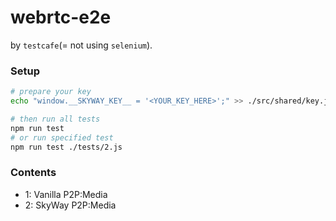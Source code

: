 # webrtc-e2e

by `testcafe`(= not using `selenium`).

### Setup

```sh
# prepare your key
echo "window.__SKYWAY_KEY__ = '<YOUR_KEY_HERE>';" >> ./src/shared/key.js

# then run all tests
npm run test
# or run specified test
npm run test ./tests/2.js
```

### Contents

- 1: Vanilla P2P:Media
- 2: SkyWay P2P:Media

